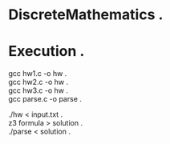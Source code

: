 # DiscreteMathematics . 

# Execution . 
gcc hw1.c -o hw .  
gcc hw2.c -o hw .     
gcc hw3.c -o hw .   
gcc parse.c -o parse .   

./hw < input.txt .   
z3 formula > solution .   
./parse < solution .   
